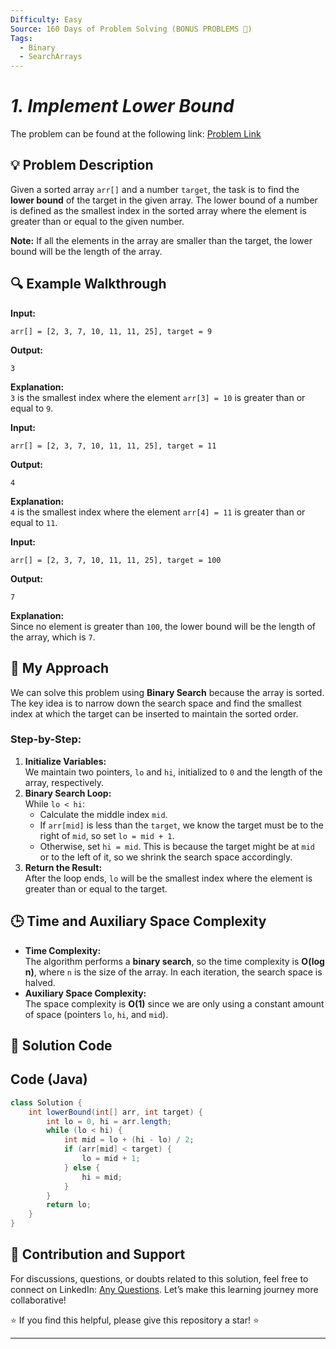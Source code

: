 ```yaml
---
Difficulty: Easy
Source: 160 Days of Problem Solving (BONUS PROBLEMS 🎁)
Tags:
  - Binary
  - SearchArrays
---
```


#  _1. Implement Lower Bound_ 

The problem can be found at the following link: [Problem Link](https://www.geeksforgeeks.org/batch/gfg-160-problems/track/searching-bonus-problems/problem/implement-lower-bound)

## 💡 **Problem Description**

Given a sorted array `arr[]` and a number `target`, the task is to find the **lower bound** of the target in the given array. The lower bound of a number is defined as the smallest index in the sorted array where the element is greater than or equal to the given number.

**Note:** If all the elements in the array are smaller than the target, the lower bound will be the length of the array.

## 🔍 **Example Walkthrough**

**Input:**

```
arr[] = [2, 3, 7, 10, 11, 11, 25], target = 9
```

**Output:**

```
3
```

**Explanation:**  
`3` is the smallest index where the element `arr[3] = 10` is greater than or equal to `9`.

**Input:**

```
arr[] = [2, 3, 7, 10, 11, 11, 25], target = 11
```

**Output:**

```
4
```

**Explanation:**  
`4` is the smallest index where the element `arr[4] = 11` is greater than or equal to `11`.

**Input:**

```
arr[] = [2, 3, 7, 10, 11, 11, 25], target = 100
```

**Output:**

```
7
```

**Explanation:**  
Since no element is greater than `100`, the lower bound will be the length of the array, which is `7`.

## 🎯 **My Approach**

We can solve this problem using **Binary Search** because the array is sorted. The key idea is to narrow down the search space and find the smallest index at which the target can be inserted to maintain the sorted order.

### Step-by-Step:

1. **Initialize Variables:**  
   We maintain two pointers, `lo` and `hi`, initialized to `0` and the length of the array, respectively.
2. **Binary Search Loop:**  
   While `lo < hi`:
   - Calculate the middle index `mid`.
   - If `arr[mid]` is less than the `target`, we know the target must be to the right of `mid`, so set `lo = mid + 1`.
   - Otherwise, set `hi = mid`. This is because the target might be at `mid` or to the left of it, so we shrink the search space accordingly.
3. **Return the Result:**  
   After the loop ends, `lo` will be the smallest index where the element is greater than or equal to the target.

## 🕒 **Time and Auxiliary Space Complexity**

- **Time Complexity:**  
  The algorithm performs a **binary search**, so the time complexity is **O(log n)**, where `n` is the size of the array. In each iteration, the search space is halved.
- **Auxiliary Space Complexity:**  
  The space complexity is **O(1)** since we are only using a constant amount of space (pointers `lo`, `hi`, and `mid`).

## 📝 **Solution Code**
## Code (Java)

```java
class Solution {
    int lowerBound(int[] arr, int target) {
        int lo = 0, hi = arr.length;
        while (lo < hi) {
            int mid = lo + (hi - lo) / 2;
            if (arr[mid] < target) {
                lo = mid + 1;
            } else {
                hi = mid;
            }
        }
        return lo;
    }
}
```
## 📢 **Contribution and Support**

For discussions, questions, or doubts related to this solution, feel free to connect on LinkedIn: [Any Questions](https://www.linkedin.com/in/sanjana-yadav007). Let’s make this learning journey more collaborative!

⭐ If you find this helpful, please give this repository a star! ⭐

---
